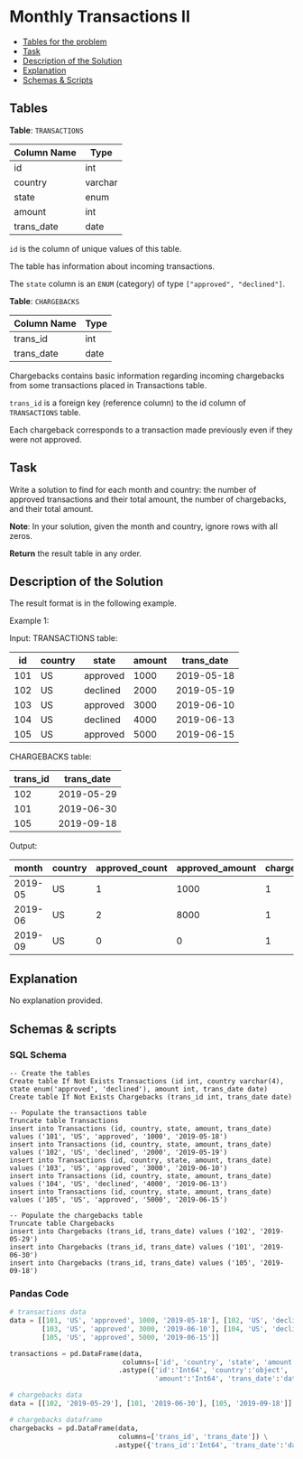 # Monthly Transactions II

- [Tables for the problem](#tables)
- [Task](#task)
- [Description of the Solution](#description-of-the-solution)
- [Explanation](#explanation)
- [Schemas & Scripts](#schemas--scripts)

## Tables 

**Table**: `TRANSACTIONS`

| Column Name | Type    |
|-------------|---------|
| id          | int     |
| country     | varchar |
| state       | enum    |
| amount      | int     |
| trans_date  | date    |

`id` is the column of unique values of this table.

The table has information about incoming transactions.

The `state` column is an `ENUM` (category) of type `["approved", "declined"]`.

**Table**: `CHARGEBACKS`

| Column Name | Type |
|-------------|------|
| trans_id    | int  |
| trans_date  | date |

Chargebacks contains basic information regarding incoming chargebacks from some transactions placed in 
Transactions table.

`trans_id` is a foreign key (reference column) to the id column of `TRANSACTIONS` table.

Each chargeback corresponds to a transaction made previously even if they were not approved.

## Task

Write a solution to find for each month and country: the number of approved transactions and their total amount, the number of chargebacks, and their total amount.

**Note**: In your solution, given the month and country, ignore rows with all zeros.

**Return** the result table in any order.

## Description of the Solution ##

The result format is in the following example.

Example 1:

Input: 
TRANSACTIONS table:

| id  | country | state    | amount | trans_date |
|-----|---------|----------|--------|------------|
| 101 | US      | approved | 1000   | 2019-05-18 |
| 102 | US      | declined | 2000   | 2019-05-19 |
| 103 | US      | approved | 3000   | 2019-06-10 |
| 104 | US      | declined | 4000   | 2019-06-13 |
| 105 | US      | approved | 5000   | 2019-06-15 |

CHARGEBACKS table:

| trans_id | trans_date |
|----------|------------|
| 102      | 2019-05-29 |
| 101      | 2019-06-30 |
| 105      | 2019-09-18 |

Output: 

| month   | country | approved_count | approved_amount | chargeback_count | chargeback_amount |
|---------|---------|----------------|-----------------|------------------|-------------------|
| 2019-05 | US      | 1              | 1000            | 1                | 2000              |
| 2019-06 | US      | 2              | 8000            | 1                | 1000              |
| 2019-09 | US      | 0              | 0               | 1                | 5000              |

## Explanation ##

No explanation provided.

## Schemas & scripts

### SQL Schema

```genericsql
-- Create the tables
Create table If Not Exists Transactions (id int, country varchar(4), state enum('approved', 'declined'), amount int, trans_date date)
Create table If Not Exists Chargebacks (trans_id int, trans_date date)

-- Populate the transactions table
Truncate table Transactions
insert into Transactions (id, country, state, amount, trans_date) values ('101', 'US', 'approved', '1000', '2019-05-18')
insert into Transactions (id, country, state, amount, trans_date) values ('102', 'US', 'declined', '2000', '2019-05-19')
insert into Transactions (id, country, state, amount, trans_date) values ('103', 'US', 'approved', '3000', '2019-06-10')
insert into Transactions (id, country, state, amount, trans_date) values ('104', 'US', 'declined', '4000', '2019-06-13')
insert into Transactions (id, country, state, amount, trans_date) values ('105', 'US', 'approved', '5000', '2019-06-15')

-- Populate the chargebacks table    
Truncate table Chargebacks
insert into Chargebacks (trans_id, trans_date) values ('102', '2019-05-29')
insert into Chargebacks (trans_id, trans_date) values ('101', '2019-06-30')
insert into Chargebacks (trans_id, trans_date) values ('105', '2019-09-18')
```

### Pandas Code

```python
# transactions data
data = [[101, 'US', 'approved', 1000, '2019-05-18'], [102, 'US', 'declined', 2000, '2019-05-19'], 
        [103, 'US', 'approved', 3000, '2019-06-10'], [104, 'US', 'declined', 4000, '2019-06-13'], 
        [105, 'US', 'approved', 5000, '2019-06-15']]

transactions = pd.DataFrame(data, 
                            columns=['id', 'country', 'state', 'amount', 'trans_date']) \
                           .astype({'id':'Int64', 'country':'object', 'state':'object', 
                                    'amount':'Int64', 'trans_date':'datetime64[ns]'})

# chargebacks data
data = [[102, '2019-05-29'], [101, '2019-06-30'], [105, '2019-09-18']]

# chargebacks dataframe
chargebacks = pd.DataFrame(data, 
                           columns=['trans_id', 'trans_date']) \
                          .astype({'trans_id':'Int64', 'trans_date':'datetime64[ns]'})
```
